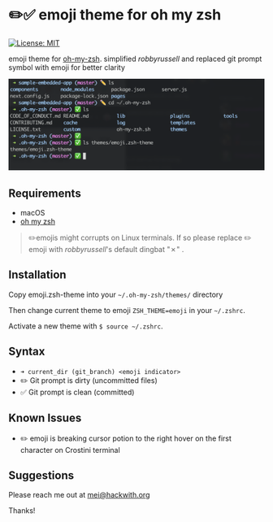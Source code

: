 # ✏️✅ emoji theme for oh my zsh

[![License: MIT](https://img.shields.io/badge/License-MIT-green.svg)](LICENSE.md)

emoji theme for [oh-my-zsh](https://github.com/ohmyzsh/ohmyzsh/). simplified _robbyrussell_ and replaced git prompt symbol with emoji for better clarity

![Alt text](emoji_theme_ohmyzsh.png "emoji oh my zsh theme preview")


## Requirements
- macOS
- [oh my zsh](https://ohmyz.sh/)


> ✏️emojis might corrupts on Linux terminals. If so please replace ✏️ emoji with _robbyrussell_'s default dingbat "✗" .

## Installation

Copy emoji.zsh-theme into your `~/.oh-my-zsh/themes/` directory

Then change current theme to emoji `ZSH_THEME=emoji` in your `~/.zshrc`.

Activate a new theme with `$ source ~/.zshrc`.

## Syntax

- `➜ current_dir (git_branch) <emoji indicator>`
- ✏️ Git prompt is dirty (uncommitted files)
- ✅ Git prompt is clean (committed)

## Known Issues
- ✏️ emoji is breaking cursor potion to the right hover on the first character on Crostini terminal

## Suggestions

Please reach me out at [mei@hackwith.org](mei@hackwith.org)

Thanks!
